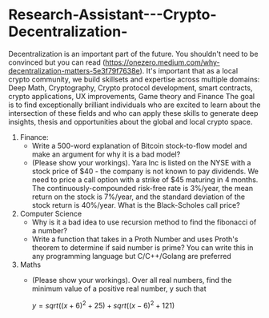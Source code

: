 # Research-Assistant---Crypto-Decentralization-
Decentralization is an important part of the future. You shouldn't need to be convinced but you can read (https://onezero.medium.com/why-decentralization-matters-5e3f79f7638e).    It's important that as a local crypto community, we build skillsets and expertise across multiple domains: Deep Math, Cryptography, Crypto protocol development, smart contracts, crypto applications, UX improvements, Game theory and Finance   The goal is to find exceptionally brilliant individuals who are excited to learn about the intersection of these fields and who can apply these skills to generate deep insights, thesis and opportunities about the global and local crypto space.

1. Finance: 
    - Write a 500-word explanation of Bitcoin stock-to-flow model and make an argument for why it is a bad model?
    - (Please show your workings). Yara Inc is listed on the NYSE with a stock price of $40 - the company is not known to pay dividends. We need to price a call option with a strike of $45 maturing in 4 months. The continuously-compounded risk-free rate is 3%/year, the mean return on the
    stock is 7%/year, and the standard deviation of the stock return is 40%/year. What is the Black-Scholes call price?
2. Computer Science
    - Why is it a bad idea to use recursion method to find the fibonacci of a number?
    - Write a function that takes in a Proth Number and uses Proth's theorem to determine if said number is prime? You can write this in any programming language but C/C++/Golang are preferred
3. Maths 
    - (Please show your workings). Over all real numbers, find the minimum value of a positive real number, y such that

        $y = sqrt((x+6)^2 + 25) + sqrt((x-6)^2 + 121)$
